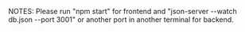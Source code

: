 NOTES:
Please run "npm start" for frontend and "json-server --watch db.json --port 3001" or another port in another terminal for backend.